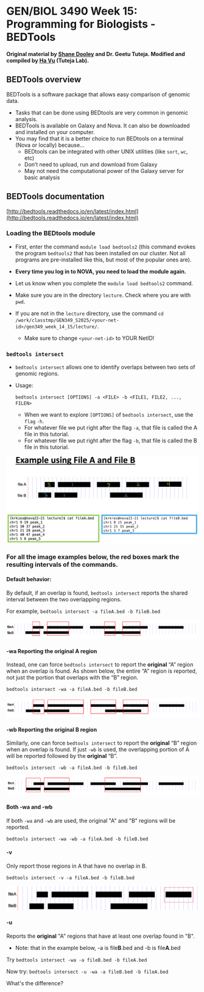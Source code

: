 # GEN/BIOL 3490 Week 15: Programming for Biologists - BEDTools

**Original material by [Shane Dooley](https://github.com/skDooley/shell_tutorial) and Dr. Geetu Tuteja.
Modified and compiled by [Ha Vu](https://github.com/hhvu0102/unix_basic) (Tuteja Lab).**

## BEDTools overview

BEDTools is a software package that allows easy comparison of genomic data.

- Tasks that can be done using BEDtools are very common in genomic analysis.
- BEDTools is available on Galaxy and Nova. It can also be downloaded and installed on your computer.
- You may find that it is a better choice to run BEDtools on a terminal (Nova or locally) because...
	- BEDtools can be integrated with other UNIX utilities (like `sort`, `wc`, etc)
	- Don’t need to upload, run and download from Galaxy
	- May not need the computational power of the Galaxy server for basic analysis

## BEDTools documentation
[http://bedtools.readthedocs.io/en/latest/index.html](http://bedtools.readthedocs.io/en/latest/index.html)

### Loading the BEDtools module
- First, enter the command `module load bedtools2` (this command evokes the program `bedtools2` that has been installed on our cluster. Not all programs are pre-installed like this, but most of the popular ones are). 
- **Every time you log in to NOVA, you need to load the module again.**
- Let us know when you complete the `module load bedtools2` command.

- Make sure you are in the directory `lecture`. Check where you are with `pwd`. 
- If you are not in the `lecture` directory, use the command `cd /work/classtmp/GEN349_S2025/<your-net-id>/gen349_week_14_15/lecture/`.
	- Make sure to change `<your-net-id>` to YOUR NetID! 

### `bedtools intersect` 
- `bedtools intersect` allows one to identify overlaps between two sets of genomic regions.
- Usage:

	```
	bedtools intersect [OPTIONS] -a <FILE> -b <FILE1, FILE2, ..., FILEN>
	```
	- When we want to explore `[OPTIONS]` of `bedtools intersect`, use the `flag` `-h`.
	- For whatever file we put right after the flag `-a`, that file is called the A file in this tutorial.
	- For whatever file we put right after the flag `-b`, that file is called the B file in this tutorial.

<img src="/images/File_diagram.png" />	
	
### For all the image examples below, the red boxes mark the resulting intervals of the commands.

#### Default behavior:
By default, if an overlap is found, `bedtools intersect` reports the shared interval between the two overlapping regions.

For example, `bedtools intersect -a fileA.bed -b fileB.bed`


<img src="/images/bedtools-default.PNG" />


#### -wa Reporting the original A region
Instead, one can force `bedtools intersect` to report the **original** “A” region when an overlap is found. As shown below, the entire “A” region is reported, not just the portion that overlaps with the “B” region.

```
bedtools intersect -wa -a fileA.bed -b fileB.bed
```

<img src="/images/bedtools-wa.PNG" />

#### -wb Reporting the original B region
Similarly, one can force `bedtools intersect` to report the **original** “B” region when an overlap is found. If just `-wb` is used, the overlapping portion of A will be reported followed by the **original** “B”. 

```
bedtools intersect -wb -a fileA.bed -b fileB.bed
```

<img src="/images/bedtools-wb.PNG" />

#### Both -wa and -wb
If both `-wa` and `-wb` are used, the original "A" and "B" regions will be reported.
```
bedtools intersect -wa -wb -a fileA.bed -b fileB.bed
```

#### -v
Only report those regions in A that have no overlap in B.
```
bedtools intersect -v -a fileA.bed -b fileB.bed
```
<img src="/images/bedtools-v.PNG" />
    
#### -u
Reports the **original** "A" regions that have at least one overlap found in "B".

* Note: that in the example below, -a is file**B**.bed and -b is file**A**.bed

Try `bedtools intersect -wa -a fileB.bed -b fileA.bed`

Now try: `bedtools intersect -u -wa -a fileB.bed -b fileA.bed`

What's the difference?
